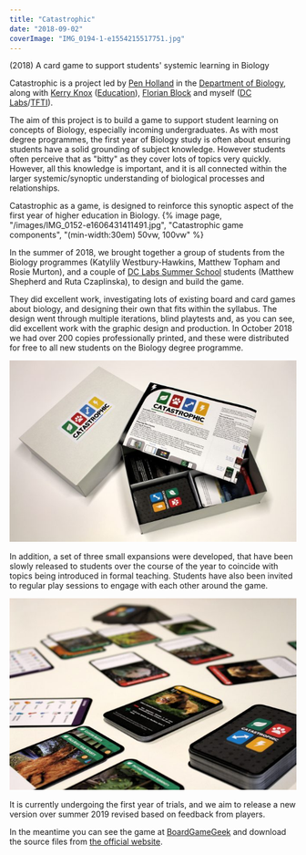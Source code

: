 ```yaml
---
title: "Catastrophic"
date: "2018-09-02"
coverImage: "IMG_0194-1-e1554215517751.jpg"
---
```


(2018) A card game to support students' systemic learning in Biology

Catastrophic is a project led by [Pen Holland](https://www.york.ac.uk/biology/our-staff/pen-holland/) in the [Department of Biology](https://www.york.ac.uk/biology/), along with [Kerry Knox](https://www.york.ac.uk/education/our-staff/academic/kerry-knox/) ([Education](https://www.york.ac.uk/education/)), [Florian Block](http://florianblock.net/) and myself ([DC Labs](https://www.digitalcreativity.ac.uk)/[TFTI](https://www.york.ac.uk/tfti)).

The aim of this project is to build a game to support student learning on concepts of Biology, especially incoming undergraduates. As with most degree programmes, the first year of Biology study is often about ensuring students have a solid grounding of subject knowledge. However students often perceive that as "bitty" as they cover lots of topics very quickly. However, all this knowledge is important, and it is all connected within the larger systemic/synoptic understanding of biological processes and relationships.

Catastrophic as a game, is designed to reinforce this synoptic aspect of the first year of higher education in Biology.
{% image page, "/images/IMG_0152-e1606431411491.jpg", "Catastrophic game components", "(min-width:30em) 50vw, 100vw" %}


In the summer of 2018, we brought together a group of students from the Biology programmes (Katylily Westbury-Hawkins, Matthew Topham and Rosie Murton), and a couple of [DC Labs Summer School](https://www.digitalcreativity.ac.uk/projects/catastrophic-game-connections-collaborations-cross-disciplinarity-summer-school-2019) students (Matthew Shepherd and Ruta Czaplinska), to design and build the game.

They did excellent work, investigating lots of existing board and card games about biology, and designing their own that fits within the syllabus. The design went through multiple iterations, blind playtests and, as you can see, did excellent work with the graphic design and production. In October 2018 we had over 200 copies professionally printed, and these were distributed for free to all new students on the Biology degree programme.

![](images/IMG_0198-e1606431501800.jpg)

In addition, a set of three small expansions were developed, that have been slowly released to students over the course of the year to coincide with topics being introduced in formal teaching. Students have also been invited to regular play sessions to engage with each other around the game.

![](images/IMG_0194-e1606431557179.jpg)

It is currently undergoing the first year of trials, and we aim to release a new version over summer 2019 revised based on feedback from players.

In the meantime you can see the game at [BoardGameGeek](https://boardgamegeek.com/boardgame/263422/catastrophic) and download the source files from [the official website](https://catastrophic.york.ac.uk/).
